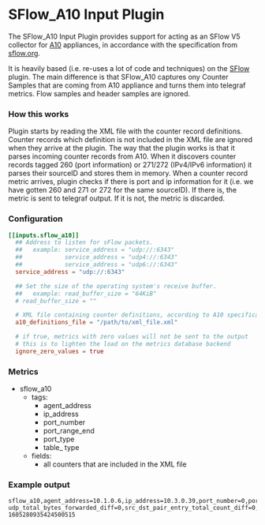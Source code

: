 # SFlow_A10 Input Plugin

The SFlow_A10 Input Plugin provides support for acting as an SFlow V5 collector for [A10](https://www.a10networks.com/) appliances, 
 in accordance with the specification from [sflow.org](https://sflow.org/). 

It is heavily based (i.e. re-uses a lot of code and techniques) on the [SFlow](../sflow/README.md) plugin. The main difference is that SFlow_A10
 captures ony Counter Samples that are coming from A10 appliance and turns them into telegraf metrics. Flow samples and header samples are ignored.

### How this works

Plugin starts by reading the XML file with the counter record definitions. Counter records which definition is not included in the XML file are ignored when they arrive at the plugin.
The way that the plugin works is that it parses incoming counter records from A10. When it discovers counter records tagged 260 (port information) or 271/272 (IPv4/IPv6 information) it parses their sourceID and stores them in memory. When a counter record metric arrives, plugin checks if there is port and ip information for it (i.e. we have gotten 260 and 271 or 272 for the same sourceID). If there is, the metric is sent to telegraf output. If it is not, the metric is discarded.

### Configuration

```toml
[[inputs.sflow_a10]]
  ## Address to listen for sFlow packets.
  ##   example: service_address = "udp://:6343"
  ##            service_address = "udp4://:6343"
  ##            service_address = "udp6://:6343"
  service_address = "udp://:6343"

  ## Set the size of the operating system's receive buffer.
  ##   example: read_buffer_size = "64KiB"
  # read_buffer_size = ""

  # XML file containing counter definitions, according to A10 specification
  a10_definitions_file = "/path/to/xml_file.xml"

  # if true, metrics with zero values will not be sent to the output
  # this is to lighten the load on the metrics database backend
  ignore_zero_values = true
```

### Metrics

- sflow_a10
    - tags: 
        - agent_address
        - ip_address
        - port_number
        - port_range_end
        - port_type
        - table_ type
    - fields:
        - all counters that are included in the XML file

### Example output
```
sflow_a10,agent_address=10.1.0.6,ip_address=10.3.0.39,port_number=0,port_range_end=0,port_type=INVALID,table_type=Zone udp_total_bytes_forwarded_diff=0,src_dst_pair_entry_total_count_diff=0,inbound_packets_dropped_diff=25,tcp_total_bytes_dropped_diff=1932,udp_total_bytes_dropped_diff=0,tcp_connections_created_from_syn_diff=3,tcp_connections_closed_diff=10,outbound_bytes_forwarded_diff=1776,udp_dst_port_total_exceeded_diff=0,src_dst_pair_entry_tcp_count_diff=0,tcp_connections_created_from_ack_diff=6,tcp_total_bytes_received_diff=2418,sflow_external_samples_packed_diff=1,sflow_external_packets_sent_diff=3,inbound_bytes_dropped_diff=1932,udp_total_bytes_received_diff=0,tcp_total_bytes_forwarded_diff=2262 1605280935424500515
```
